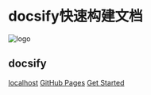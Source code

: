 # docsify快速构建文档

![logo](/icon.svg)

## docsify

[localhost](http://localhost:3000)
[GitHub Pages](https://zuogangju369.github.io/pages/)
[Get Started](https://docsify.js.org/#/zh-cn/quickstart)